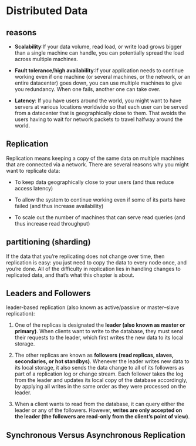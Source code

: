 # Distributed Data

## reasons

- **Scalability**:If your data volume, read load, or write load grows bigger than a single machine can handle, you can potentially spread the load across multiple machines.

- **Fault tolerance/high availability**:If your application needs to continue working even if one machine (or several machines, or the network, or an entire datacenter) goes down, you can use multiple machines to give you redundancy. When one fails, another one can take over.

- **Latency**: If you have users around the world, you might want to have servers at various locations worldwide so that each user can be served from a datacenter that is geographically close to them. That avoids the users having to wait for network packets to travel halfway around the world.

## Replication

Replication means keeping a copy of the same data on multiple machines that are connected via a network.
There are several reasons why you might want to replicate data:

- To keep data geographically close to your users (and thus reduce access latency)

- To allow the system to continue working even if some of its parts have failed (and thus increase availability)

- To scale out the number of machines that can serve read queries (and thus increase read throughput)

## partitioning (sharding)

If the data that you’re replicating does not change over time, then replication is easy: you just need to copy the data to every node once, and you’re done. All of the difficulty in replication lies in handling changes to replicated data, and that’s what this chapter is about.

## Leaders and Followers

leader-based replication (also known as active/passive or master–slave replication):

1. One of the replicas is designated the **leader (also known as master or primary)**. When clients want to write to the database, they must send their requests to the leader, which first writes the new data to its local storage.

2. The other replicas are known as **followers (read replicas, slaves, secondaries, or hot standbys)**. Whenever the leader writes new data to its local storage, it also sends the data change to all of its followers as part of a replication log or change stream. Each follower takes the log from the leader and updates its local copy of the database accordingly, by applying all writes in the same order as they were processed on the leader.

3. When a client wants to read from the database, it can query either the leader or any of the followers. However, **writes are only accepted on the leader (the followers are read-only from the client’s point of view)**.

## Synchronous Versus Asynchronous Replication
